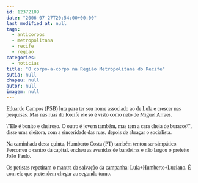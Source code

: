 ```yaml
---
id: 12372109
date: "2006-07-27T20:54:00+00:00"
last_modified_at: null
tags:
  - anticorpos
  - metropolitana
  - recife
  - regiao
categories:
  - noticias
title: "O corpo-a-corpo na Região Metropolitana do Recife"
sutia: null
chapeu: null
autor: null
imagem: null
---
```

<p><P><FONT face=Verdana>Eduardo Campos (PSB) luta para ter seu nome associado ao de Lula e crescer nas pesquisas. Mas nas ruas do Recife ele só é visto como neto de Miguel Arraes.</FONT></P></p>
<p><P><FONT face=Verdana>\"Ele é bonito e cheiroso. O outro é jovem também, mas tem a cara cheia de buracos\", disse uma eleitora, com a sinceridade das ruas, depois de abraçar o socialista.</FONT></P></p>
<p><P><FONT face=Verdana>Na caminhada desta quinta, Humberto Costa (PT) também tentou ser simpático. Percorreu o centro da capital, encheu as avenidas de bandeiras e não largou o prefeito João Paulo.</FONT></P></p>
<p><P><FONT face=Verdana>Os petistas&nbsp;repetiram o mantra da salvação da campanha: Lula+Humberto+Luciano. É com ele que pretendem chegar ao segundo turno.</FONT></P> </p>
